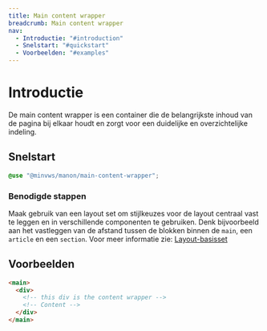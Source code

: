 ```yaml
---
title: Main content wrapper
breadcrumb: Main content wrapper
nav:
  - Introductie: "#introduction"
  - Snelstart: "#quickstart"
  - Voorbeelden: "#examples"
---
```


<h1 id="introduction">Introductie</h1>
  De main content wrapper is een container die de belangrijkste inhoud van de pagina bij elkaar houdt en zorgt voor een duidelijke en overzichtelijke indeling.

<h2 id="quickstart">Snelstart</h2>

```scss
@use "@minvws/manon/main-content-wrapper";
```

### Benodigde stappen

  Maak gebruik van een layout set om stijlkeuzes voor de layout centraal vast te
  leggen en in verschillende componenten te gebruiken. Denk bijvoorbeeld aan het
  vastleggen van de afstand tussen de blokken binnen de `main`, een `article` en
  een `section`. Voor meer informatie zie:
  [Layout-basisset](/components/layout/layout-set)

<h2 id="examples">Voorbeelden</h2>

```html
<main>
  <div>
    <!-- this div is the content wrapper -->
    <!-- Content -->
  </div>
</main>
```
